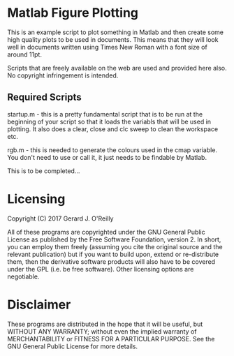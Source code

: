 # Matlab Figure Plotting

This is an example script to plot something in Matlab and then create some high quality plots to be used in documents. This means that they will look well in documents written using Times New Roman with a font size of around 11pt.

Scripts that are freely available on the web are used and provided here also. No copyright infringement is intended.

## Required Scripts
startup.m - this is a pretty fundamental script that is to be run at the beginning of your script so that it loads the variabls that will be used
in plotting. It also does a clear, close and clc sweep to clean the
workspace etc.

rgb.m - this is needed to generate the colours used in the cmap variable. You don't need to use or call it, it just needs to be findable by Matlab.

This is to be completed...

# Licensing
Copyright (C) 2017  Gerard J. O'Reilly

All of these programs are copyrighted under the GNU General Public License as published by the Free Software Foundation, version 2. In short, you can employ them freely (assuming you cite the original source and the relevant publication) but if you want to build upon, extend or re-distribute them, then the derivative software products will also have to be covered under the GPL (i.e. be free software). Other licensing options are negotiable.

# Disclaimer
These programs are distributed in the hope that it will be useful, but WITHOUT ANY WARRANTY; without even the implied warranty of MERCHANTABILITY or FITNESS FOR A PARTICULAR PURPOSE. See the GNU General Public License for more details.
